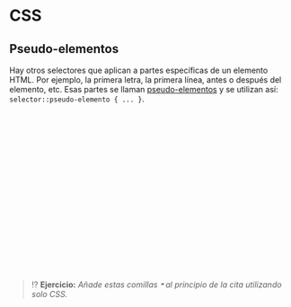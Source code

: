 # CSS
## Pseudo-elementos

Hay otros selectores que aplican a partes específicas de un elemento HTML. Por ejemplo, la primera letra, la primera línea, antes o después del elemento, etc. Esas partes se llaman [pseudo-elementos](https://developer.mozilla.org/en-US/docs/Web/CSS/Pseudo-elements) y se utilizan así: `selector::pseudo-elemento { ... }`.

<div class="codepen" data-prefill data-height="420" data-default-tab="css,result" data-theme-id="light" data-editable="true" style="opacity:0">
  <pre data-lang="html">&lt;blockquote>Estamos dando estilo a una cita importante sobre CSS&lt;/blockquote></pre>
  <pre data-lang="css">blockquote {
  font-family: Georgia, serif;
  font-size: 19px;
  font-style: italic;
  background: #eee;
  margin: 19px;
  padding: 19px;
  border-radius: 19px;
}
blockquote::first-letter, blockquote::after {
  font-size: 29px;
  font-weight: 800;
}
blockquote::after {
  content: '❞';
}</pre></div>

> ⁉️ **Ejercicio:** _Añade estas comillas `❝` al principio de la cita utilizando solo CSS._